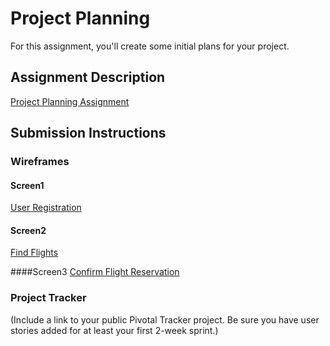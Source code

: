 # Project Planning
For this assignment, you'll create some initial plans for your project.

## Assignment Description
[Project Planning Assignment](https://education.launchcode.org/liftoff/assignments/planning/)

## Submission Instructions

### Wireframes
#### Screen1
[User Registration](https://github.com/RamaDeviVanga/liftoff-assignments/blob/master/P3-Project_Planning/images/ConfirmFlightReservation.jpg)

#### Screen2
[Find Flights](https://github.com/RamaDeviVanga/liftoff-assignments/blob/master/P3-Project_Planning/images/FindFlights.jpg)

####Screen3
[Confirm Flight Reservation](https://github.com/RamaDeviVanga/liftoff-assignments/blob/master/P3-Project_Planning/images/UserRegistration.jpg)

### Project Tracker

(Include a link to your public Pivotal Tracker project. Be sure you have user stories added for at least your first 2-week sprint.)
